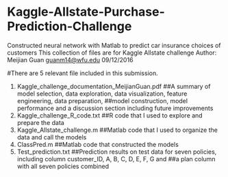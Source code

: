 # Kaggle-Allstate-Purchase-Prediction-Challenge
Constructed neural network with Matlab to predict car insurance choices of customers
This collection of files are for Kaggle Allstate challenge
Author: Meijian Guan guanm14@wfu.edu
09/12/2016

#There are 5 relevant file included in this submission.

1. Kaggle_challenge_documentation_MeijianGuan.pdf 
	##A summary of model selection, data exploration, data visualization, feature engineering, data preparation, 
	##model construction, model performance and a discussion section including future improvements
2. Kaggle_challenge_R_code.txt
	##R code that I used to explore and prepare the data
3. Kaggle_Allstate_challenge.m
	##Matlab code that I used to organize the data and call the models
4. ClassPred.m
	##Matlab code that constructed the models
5. Test_prediction.txt
	##Prediction results on test data for seven policies, including column customer_ID, A, B, C, D, E, F, G and
	##a plan column with all seven policies combined
